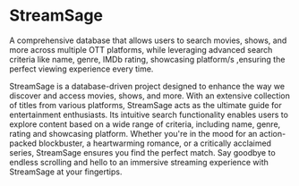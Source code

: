 # StreamSage
A comprehensive database that allows users to search movies, shows, and more across multiple OTT platforms, while leveraging advanced search criteria like name, genre, IMDb rating, showcasing platform/s ,ensuring the perfect viewing experience every time.

StreamSage is a database-driven project designed to enhance the way we discover and access movies, shows, and more. With an extensive collection of titles from various platforms, StreamSage acts as the ultimate guide for entertainment enthusiasts. Its intuitive search functionality enables users to explore content based on a wide range of criteria, including name, genre, rating and showcasing platform. Whether you're in the mood for an action-packed blockbuster, a heartwarming romance, or a critically acclaimed series, StreamSage ensures you find the perfect match. Say goodbye to endless scrolling and hello to an immersive streaming experience with StreamSage at your fingertips.
